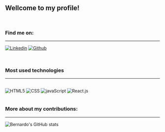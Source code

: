 ## Wellcome to my profile!
</br>


### Find me on:
<hr/>

[![Linkedin](https://img.shields.io/badge/LinkedIn-0077B5?style=for-the-badge&logo=linkedin&logoColor=white)](https://www.linkedin.com/in/bernardo-fonseca-97926811b/)
[![Github](https://img.shields.io/badge/GitHub-100000?style=for-the-badge&logo=github&logoColor=white)](https://github.com/Bernardo1411)

</br>

### Most used technologies
<hr/>

<div style="display: inline_block"><br/>
<img alt="HTML5" src="https://img.shields.io/badge/HTML5-E34F26?style=for-the-badge&logo=html5&logoColor=white">
<img alt="CSS" src="https://img.shields.io/badge/CSS3-1572B6?style=for-the-badge&logo=css3&logoColor=white">
<img alt="javaScript" src="https://img.shields.io/badge/JavaScript-F7DF1E?style=for-the-badge&logo=javascript&logoColor=black">
<img alt="React.js" src="https://img.shields.io/badge/React-20232A?style=for-the-badge&logo=react&logoColor=61DAFB">
</div>

</br>

### More about my contributions:
<hr/>

![Bernardo's GitHub stats](https://github-readme-stats.vercel.app/api?username=bernardo1411&show_icons=true&theme=radical)
